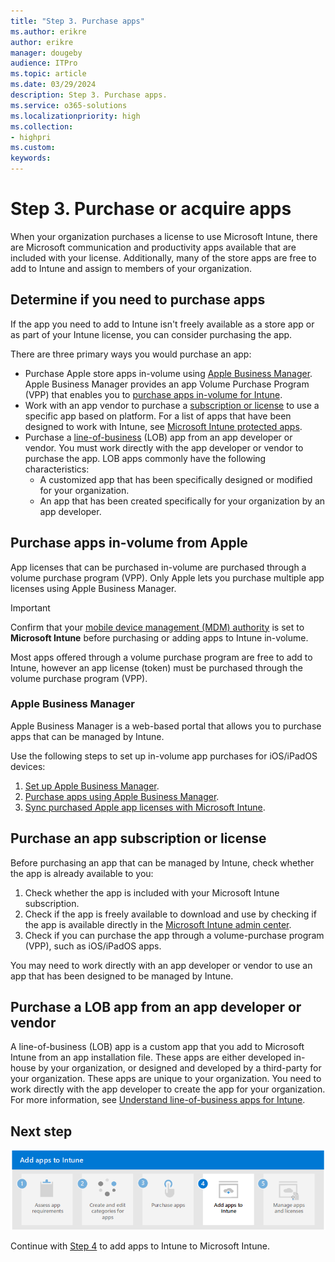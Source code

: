 ```yaml
---
title: "Step 3. Purchase apps"
ms.author: erikre
author: erikre
manager: dougeby
audience: ITPro
ms.topic: article
ms.date: 03/29/2024
description: Step 3. Purchase apps.
ms.service: o365-solutions
ms.localizationpriority: high
ms.collection:
- highpri
ms.custom:
keywords:
---
```


# Step 3. Purchase or acquire apps

When your organization purchases a license to use Microsoft Intune, there are Microsoft communication and productivity apps available that are included with your license. Additionally, many of the store apps are free to add to Intune and assign to members of your organization.

## Determine if you need to purchase apps

If the app you need to add to Intune isn't freely available as a store app or as part of your Intune license, you can consider purchasing the app.

There are three primary ways you would purchase an app:
- Purchase Apple store apps in-volume using [Apple Business Manager](apps-purchase-volume.md#apple-business-manager). Apple Business Manager provides an app Volume Purchase Program (VPP) that enables you to [purchase apps in-volume for Intune](apps-purchase-volume.md). 
- Work with an app vendor to purchase a [subscription or license](apps-license-overview.md#apps-requiring-account-subscription-or-license-from-the-app-vendor) to use a specific app based on platform. For a list of apps that have been designed to work with Intune, see [Microsoft Intune protected apps](/mem/intune/apps/apps-supported-intune-apps).
- Purchase a [line-of-business](apps-type-lob.md) (LOB) app from an app developer or vendor. You must work directly with the app developer or vendor to purchase the app. LOB apps commonly have the following characteristics:
    - A customized app that has been specifically designed or modified for your organization.
    - An app that has been created specifically for your organization by an app developer.

## Purchase apps in-volume from Apple

App licenses that can be purchased in-volume are purchased through a volume purchase program (VPP). Only Apple lets you purchase multiple app licenses using Apple Business Manager.

> [!IMPORTANT]
> Confirm that your [mobile device management (MDM) authority](/mem/intune/fundamentals/mdm-authority-set) is set to **Microsoft Intune** before purchasing or adding apps to Intune in-volume.

Most apps offered through a volume purchase program are free to add to Intune, however an app license (token) must be purchased through the volume purchase program (VPP).

### Apple Business Manager

Apple Business Manager is a web-based portal that allows you to purchase apps that can be managed by Intune.

Use the following steps to set up in-volume app purchases for iOS/iPadOS devices:

1. [Set up Apple Business Manager](apps-purchase-volume.md#set-up-apple-business-manager).
2. [Purchase apps using Apple Business Manager](apps-purchase-volume.md#purchase-apps-using-apple-business-manager).
3. [Sync purchased Apple app licenses with Microsoft Intune](apps-purchase-volume.md#sync-purchased-apple-app-licenses-with-microsoft-intune).

## Purchase an app subscription or license

Before purchasing an app that can be managed by Intune, check whether the app is already available to you:
1. Check whether the app is included with your Microsoft Intune subscription.
2. Check if the app is freely available to download and use by checking if the app is available directly in the [Microsoft Intune admin center](https://go.microsoft.com/fwlink/?linkid=2109431).
3. Check if you can purchase the app through a volume-purchase program (VPP), such as iOS/iPadOS apps.

You may need to work directly with an app developer or vendor to use an app that has been designed to be managed by Intune.

## Purchase a LOB app from an app developer or vendor

A line-of-business (LOB) app is a custom app that you add to Microsoft Intune from an app installation file. These apps are either developed in-house by your organization, or designed and developed by a third-party for your organization. These apps are unique to your organization. You need to work directly with the app developer to create the app for your organization. For more information, see [Understand line-of-business apps for Intune](apps-type-lob.md).

## Next step

[![Step 4 to add apps to Intune](../media/purchase-add-managed-apps/purchase-add-managed-apps-06.png)](apps-add-step-4.md)

Continue with [Step 4](apps-add-step-4.md) to add apps to Intune to Microsoft Intune.